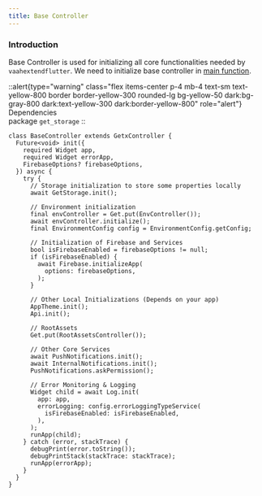 ```yaml
---
title: Base Controller
---
```


### Introduction
Base Controller is used for initializing all core functionalities needed by `vaahextendflutter`. We need to initialize base controller in [main function](../../../essentials/app.md#main-function).

::alert{type="warning" class="flex items-center p-4 mb-4 text-sm text-yellow-800 border border-yellow-300 rounded-lg bg-yellow-50 dark:bg-gray-800 dark:text-yellow-300 dark:border-yellow-800" role="alert"}
Dependencies      
package `get_storage`
::

```dart{4,5,7,10,14,22,26,51,54}
class BaseController extends GetxController {
  Future<void> init({
    required Widget app,
    required Widget errorApp,
    FirebaseOptions? firebaseOptions,
  }) async {
    try {
      // Storage initialization to store some properties locally
      await GetStorage.init();

      // Environment initialization
      final envController = Get.put(EnvController());
      await envController.initialize();
      final EnvironmentConfig config = EnvironmentConfig.getConfig;

      // Initialization of Firebase and Services
      bool isFirebaseEnabled = firebaseOptions != null;
      if (isFirebaseEnabled) {
        await Firebase.initializeApp(
          options: firebaseOptions,
        );
      }

      // Other Local Initializations (Depends on your app)
      AppTheme.init();
      Api.init();

      // RootAssets
      Get.put(RootAssetsController());

      // Other Core Services
      await PushNotifications.init();
      await InternalNotifications.init();
      PushNotifications.askPermission();

      // Error Monitoring & Logging
      Widget child = await Log.init(
        app: app,
        errorLogging: config.errorLoggingTypeService(
          isFirebaseEnabled: isFirebaseEnabled,
        ),
      );
      runApp(child);
    } catch (error, stackTrace) {
      debugPrint(error.toString());
      debugPrintStack(stackTrace: stackTrace);
      runApp(errorApp);
    }
  }
}
```
